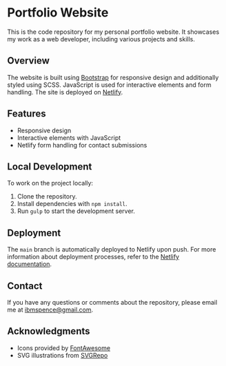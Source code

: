 # Portfolio Website

This is the code repository for my personal portfolio website. It showcases my work as a web developer, including various projects and skills.

## Overview

The website is built using [Bootstrap](https://getbootstrap.com/) for responsive design and additionally styled using SCSS. JavaScript is used for interactive elements and form handling. The site is deployed on [Netlify](https://www.netlify.com/).

## Features

- Responsive design
- Interactive elements with JavaScript
- Netlify form handling for contact submissions

## Local Development

To work on the project locally:

1. Clone the repository.
2. Install dependencies with `npm install`.
3. Run `gulp` to start the development server.

## Deployment

The `main` branch is automatically deployed to Netlify upon push. For more information about deployment processes, refer to the [Netlify documentation](https://docs.netlify.com/).

## Contact

If you have any questions or comments about the repository, please email me at [ibmspence@gmail.com](mailto:ibmspence@gmail.com).

## Acknowledgments

- Icons provided by [FontAwesome](https://fontawesome.com/)
- SVG illustrations from [SVGRepo](https://www.svgrepo.com/)
